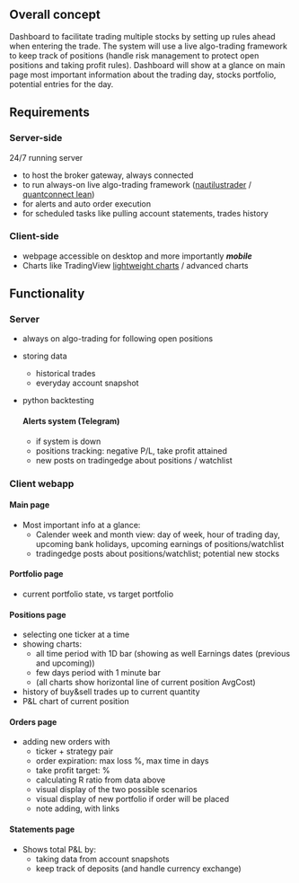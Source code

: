 ## Overall concept

Dashboard to facilitate trading multiple stocks by setting up rules ahead when entering the trade.
The system will use a live algo-trading framework to keep track of positions (handle risk management to protect open positions and taking profit rules).
Dashboard will show at a glance on main page most important information about the trading day, stocks portfolio, potential entries for the day.

## Requirements

### Server-side

24/7 running server

- to host the broker gateway, always connected
- to run always-on live algo-trading framework ([nautilustrader](https://github.com/nautechsystems/nautilus_trader) / [quantconnect lean](https://github.com/QuantConnect/Lean))
- for alerts and auto order execution
- for scheduled tasks like pulling account statements, trades history

### Client-side

- webpage accessible on desktop and more importantly **_mobile_**
- Charts like TradingView [lightweight charts](https://github.com/tradingview/lightweight-charts) / advanced charts

## Functionality

### Server

- always on algo-trading for following open positions
- storing data

  - historical trades
  - everyday account snapshot

- python backtesting

  #### Alerts system (Telegram)

  - if system is down
  - positions tracking: negative P/L, take profit attained
  - new posts on tradingedge about positions / watchlist

### Client webapp

#### Main page

- Most important info at a glance:
  - Calender week and month view: day of week, hour of trading day, upcoming bank holidays, upcoming earnings of positions/watchlist
  - tradingedge posts about positions/watchlist; potential new stocks

#### Portfolio page

- current portfolio state, vs target portfolio

#### Positions page

- selecting one ticker at a time
- showing charts:
  - all time period with 1D bar (showing as well Earnings dates (previous and upcoming))
  - few days period with 1 minute bar
  - (all charts show horizontal line of current position AvgCost)
- history of buy&sell trades up to current quantity
- P&L chart of current position

#### Orders page

- adding new orders with
  - ticker + strategy pair
  - order expiration: max loss %, max time in days
  - take profit target: %
  - calculating R ratio from data above
  - visual display of the two possible scenarios
  - visual display of new portfolio if order will be placed
  - note adding, with links

#### Statements page

- Shows total P&L by:
  - taking data from account snapshots
  - keep track of deposits (and handle currency exchange)
